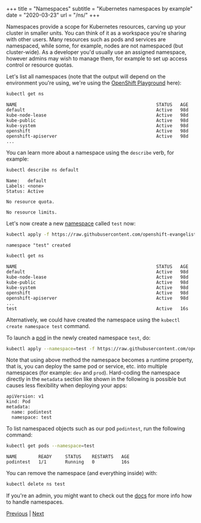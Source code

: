 +++
title = "Namespaces"
subtitle = "Kubernetes namespaces by example"
date = "2020-03-23"
url = "/ns/"
+++

Namespaces provide a scope for Kubernetes resources, carving up your cluster in smaller units. You can think of it
as a workspace you're sharing with other users. Many resources such as pods and
services are namespaced, while some, for example, nodes are not namespaced (but cluster-wide). As a developer you'd usually use an assigned namespace, however admins may wish to manage them, for example to set up access control or resource quotas.

Let's list all namespaces (note that the output will depend on the environment
you're using, we're using the [OpenShift Playground](/diy/) here):

```bash
kubectl get ns
```
```cat
NAME                                                    STATUS   AGE
default                                                 Active   98d
kube-node-lease                                         Active   98d
kube-public                                             Active   98d
kube-system                                             Active   98d
openshift                                               Active   98d
openshift-apiserver                                     Active   98d
...
```

You can learn more about a namespace using the `describe` verb, for example:

```bash
kubectl describe ns default
```
```cat
Name:   default
Labels: <none>
Status: Active

No resource quota.

No resource limits.
```

Let's now create a new [namespace](https://github.com/openshift-evangelists/kbe/blob/main/specs/ns/ns.yaml)
called `test` now:

```bash
kubectl apply -f https://raw.githubusercontent.com/openshift-evangelists/kbe/main/specs/ns/ns.yaml
```
```cat
namespace "test" created
```
```bash
kubectl get ns
```
```cat
NAME                                                    STATUS   AGE
default                                                 Active   98d
kube-node-lease                                         Active   98d
kube-public                                             Active   98d
kube-system                                             Active   98d
openshift                                               Active   98d
openshift-apiserver                                     Active   98d
...
test                                                    Active   16s
```

Alternatively, we could have created the namespace using the `kubectl create namespace test` command.

To launch a [pod](https://github.com/openshift-evangelists/kbe/blob/main/specs/ns/pod.yaml) in
the newly created namespace `test`, do:

```bash
kubectl apply --namespace=test -f https://raw.githubusercontent.com/openshift-evangelists/kbe/main/specs/ns/pod.yaml
```

Note that using above method the namespace becomes a runtime property, that is,
you can deploy the same pod or service, etc. into multiple
namespaces (for example: `dev` and `prod`). Hard-coding the
namespace directly in the `metadata` section like shown in the following is possible but causes less flexibility when deploying your apps:

```cat
apiVersion: v1
kind: Pod
metadata:
  name: podintest
  namespace: test
```

To list namespaced objects such as our pod `podintest`, run the following command:

```bash
kubectl get pods --namespace=test
```
```cat
NAME        READY     STATUS    RESTARTS   AGE
podintest   1/1       Running   0          16s
```

You can remove the namespace (and everything inside) with:

```bash
kubectl delete ns test
```

If you're an admin, you might want to check out the [docs](https://kubernetes.io/docs/tasks/administer-cluster/namespaces/)
for more info how to handle namespaces.

[Previous](/envs) | [Next](/volumes)
